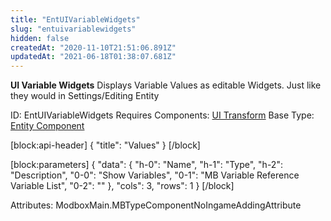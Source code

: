 ```yaml
---
title: "EntUIVariableWidgets"
slug: "entuivariablewidgets"
hidden: false
createdAt: "2020-11-10T21:51:06.891Z"
updatedAt: "2021-06-18T01:38:07.681Z"
---
```

**UI Variable Widgets**
Displays Variable Values as editable Widgets. Just like they would in Settings/Editing Entity

ID: EntUIVariableWidgets
Requires Components: [UI Transform](doc:entuitransform)
Base Type: [Entity Component](doc:componententity)

[block:api-header]
{
  "title": "Values"
}
[/block]

[block:parameters]
{
  "data": {
    "h-0": "Name",
    "h-1": "Type",
    "h-2": "Description",
    "0-0": "Show Variables",
    "0-1": "MB Variable Reference Variable<MB Variable Value> List",
    "0-2": ""
  },
  "cols": 3,
  "rows": 1
}
[/block]


Attributes:
ModboxMain.MBTypeComponentNoIngameAddingAttribute